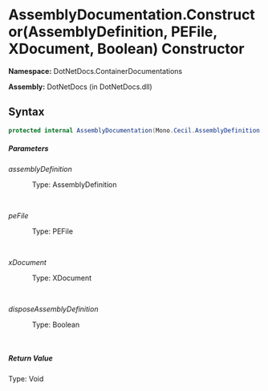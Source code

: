 # AssemblyDocumentation.Constructor(AssemblyDefinition, PEFile, XDocument, Boolean) Constructor
**Namespace:** DotNetDocs.ContainerDocumentations

**Assembly:** DotNetDocs (in DotNetDocs.dll)
## Syntax
```csharp
protected internal AssemblyDocumentation(Mono.Cecil.AssemblyDefinition assemblyDefinition, ICSharpCode.Decompiler.Metadata.PEFile peFile, System.Xml.Linq.XDocument xDocument, bool disposeAssemblyDefinition);
```
##### Parameters
*assemblyDefinition*

&nbsp;&nbsp;&nbsp;&nbsp;&nbsp;&nbsp;&nbsp;&nbsp;&nbsp;&nbsp;&nbsp;&nbsp;Type: AssemblyDefinition

&nbsp;&nbsp;&nbsp;&nbsp;&nbsp;&nbsp;&nbsp;&nbsp;&nbsp;&nbsp;&nbsp;&nbsp;


*peFile*

&nbsp;&nbsp;&nbsp;&nbsp;&nbsp;&nbsp;&nbsp;&nbsp;&nbsp;&nbsp;&nbsp;&nbsp;Type: PEFile

&nbsp;&nbsp;&nbsp;&nbsp;&nbsp;&nbsp;&nbsp;&nbsp;&nbsp;&nbsp;&nbsp;&nbsp;


*xDocument*

&nbsp;&nbsp;&nbsp;&nbsp;&nbsp;&nbsp;&nbsp;&nbsp;&nbsp;&nbsp;&nbsp;&nbsp;Type: XDocument

&nbsp;&nbsp;&nbsp;&nbsp;&nbsp;&nbsp;&nbsp;&nbsp;&nbsp;&nbsp;&nbsp;&nbsp;


*disposeAssemblyDefinition*

&nbsp;&nbsp;&nbsp;&nbsp;&nbsp;&nbsp;&nbsp;&nbsp;&nbsp;&nbsp;&nbsp;&nbsp;Type: Boolean

&nbsp;&nbsp;&nbsp;&nbsp;&nbsp;&nbsp;&nbsp;&nbsp;&nbsp;&nbsp;&nbsp;&nbsp;


##### Return Value
Type: Void



